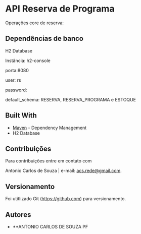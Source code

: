 # API Reserva de Programa

 
Operações core de reserva:


## Dependências de banco
H2 Database

Instância: h2-console

porta:8080

user: rs

password:

default_schema: RESERVA, RESERVA_PROGRAMA e ESTOQUE


## Built With

* [Maven](https://maven.apache.org/) - Dependency Management
* H2 Database 

## Contribuições

Para contribuições entre em contato com 

Antonio Carlos de Souza | e-mail: acs.rede@gmail.com.


## Versionamento


Foi utitlizado Git (https://github.com) para versionamento.


## Autores

* **ANTONIO CARLOS DE SOUZA PF
